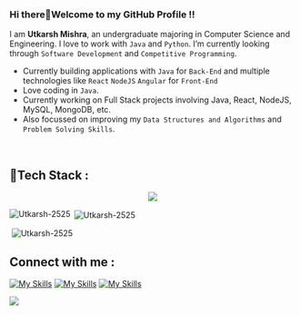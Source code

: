 ### Hi there👋Welcome to my GitHub Profile !!
<p>
<!-- <img src='https://i.giphy.com/media/RbDKaczqWovIugyJmW/giphy.webp' align="right" width=250> -->
  
</p>
<!-- <img src="https://komarev.com/ghpvc/?username=Utkarsh-2525&label=Profile%20views&color=0e75b6&style=flat" alt="Utkarsh-2525"> -->

I am **Utkarsh Mishra**, an undergraduate majoring in Computer Science and Engineering. I love to work with `Java` and `Python`. I’m currently looking through `Software Development` and `Competitive Programming`.

- Currently building applications with `Java` for `Back-End` and multiple technologies like `React` `NodeJS` `Angular` for `Front-End` 
- Love coding in `Java`.
- Currently working on Full Stack projects involving Java, React, NodeJS, MySQL, MongoDB, etc.
- Also focussed on improving my `Data Structures and Algorithms` and `Problem Solving Skills`.
<br>

<h2 align="left">🚀Tech Stack : </h2>
</p>
<p align="center">
  <a href="https://skillicons.dev">
    <img src="https://skillicons.dev/icons?i=java,cs,git,python,nodejs,angular,html,css,javascript,mongodb,postman,react,tailwind,typescript,express,blender,bootstrap,unity,spring,maven,mysql,yarn,npm,figma,dotnet,firebase,materialui,idea,pycharm,webstorm,vscode" />
  </a>
</p>


<p><img align="left" src="https://github-readme-stats.vercel.app/api?username=Utkarsh-2525&show_icons=true&locale=en" alt="Utkarsh-2525" /></p>

<p>&nbsp;<img align="center" src="[(https://streak-stats.demolab.com/?user=Utkarsh-2525)]&" alt="Utkarsh-2525" /></p>

<p>&nbsp;<img align="center" src="https://github-readme-stats.vercel.app/api/top-langs?username=Utkarsh-2525&show_icons=true&locale=en&layout=compact" alt="Utkarsh-2525" height:350px/></p>


<h2 align="left">Connect with me : </h2>

[![My Skills](https://skillicons.dev/icons?i=linkedin)](https://www.linkedin.com/in/m-utkarsh2573) [![My Skills](https://skillicons.dev/icons?i=twitter)](https://twitter.com/M_Utkarsh2573/) [![My Skills](https://skillicons.dev/icons?i=gmail)](mailto:utkarsh2573@gmail.com)



[![](https://visitcount.itsvg.in/api?id=Utkarsh-2525&icon=0&color=1)](https://visitcount.itsvg.in)


